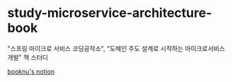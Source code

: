 # study-microservice-architecture-book
"스프링 마이크로 서비스 코딩공작소", "도메인 주도 설계로 시작하는 마이크로서비스 개발" 책 스터디

[booknu's notion](https://booknu.notion.site/259b876c990d4cfeb766de5597234f4d)

